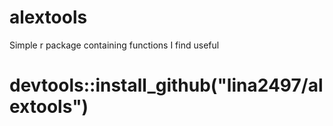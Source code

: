 # alextools
Simple r package containing functions I find useful

# devtools::install_github("lina2497/alextools")
